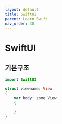 ```yaml
---
layout: default
title: SwiftUI
parent: Learn Swift
nav_order: 30
---
```


# SwiftUI

## 기본구조

```swift
import SwiftUI

struct viewname: View
{
    var body: some View
    {

    }
}
```
